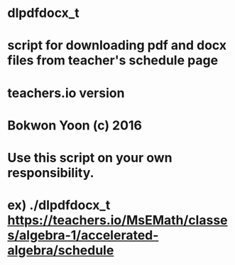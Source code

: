 # dlpdfdocx_t
#
# script for downloading pdf and docx files from teacher's schedule page
# teachers.io version
#
# Bokwon Yoon (c) 2016
#
# Use this script on your own responsibility.
#
# ex) ./dlpdfdocx_t https://teachers.io/MsEMath/classes/algebra-1/accelerated-algebra/schedule
#
